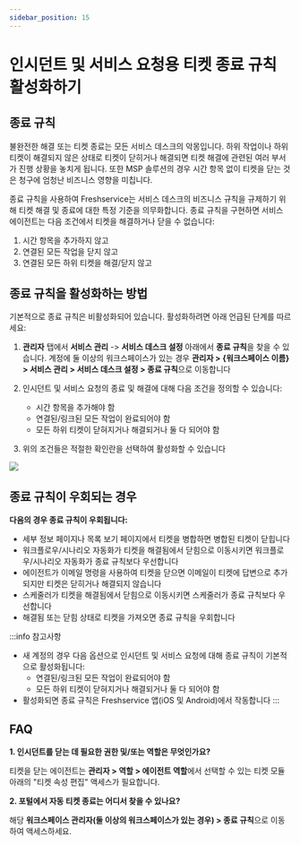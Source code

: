 ```yaml
---
sidebar_position: 15
---
```


# 인시던트 및 서비스 요청용 티켓 종료 규칙 활성화하기

## 종료 규칙

불완전한 해결 또는 티켓 종료는 모든 서비스 데스크의 악몽입니다. 하위 작업이나 하위 티켓이 해결되지 않은 상태로 티켓이 닫히거나 해결되면 티켓 해결에 관련된 여러 부서가 진행 상황을 놓치게 됩니다. 또한 MSP 솔루션의 경우 시간 항목 없이 티켓을 닫는 것은 청구에 엄청난 비즈니스 영향을 미칩니다.

종료 규칙을 사용하여 Freshservice는 서비스 데스크의 비즈니스 규칙을 규제하기 위해 티켓 해결 및 종료에 대한 특정 기준을 의무화합니다. 종료 규칙을 구현하면 서비스 에이전트는 다음 조건에서 티켓을 해결하거나 닫을 수 없습니다:

1. 시간 항목을 추가하지 않고
2. 연결된 모든 작업을 닫지 않고
3. 연결된 모든 하위 티켓을 해결/닫지 않고

## 종료 규칙을 활성화하는 방법

기본적으로 종료 규칙은 비활성화되어 있습니다. 활성화하려면 아래 언급된 단계를 따르세요:

1. **관리자** 탭에서 **서비스 관리** -> **서비스 데스크 설정** 아래에서 **종료 규칙**을 찾을 수 있습니다. 계정에 둘 이상의 워크스페이스가 있는 경우 **관리자 > &#123;워크스페이스 이름&#125; > 서비스 관리 > 서비스 데스크 설정 > 종료 규칙**으로 이동합니다

2. 인시던트 및 서비스 요청의 종료 및 해결에 대해 다음 조건을 정의할 수 있습니다:
   - 시간 항목을 추가해야 함
   - 연결된/링크된 모든 작업이 완료되어야 함
   - 모든 하위 티켓이 닫혀지거나 해결되거나 둘 다 되어야 함

3. 위의 조건들은 적절한 확인란을 선택하여 활성화할 수 있습니다

<img src="https://s3.amazonaws.com/cdn.freshdesk.com/data/helpdesk/attachments/production/50000363518/original/f9kU5OLqcnC7_oSV719rOGJo8NJJf4N2dw.gif?1572955380"  />

## 종료 규칙이 우회되는 경우

**다음의 경우 종료 규칙이 우회됩니다:**

- 세부 정보 페이지나 목록 보기 페이지에서 티켓을 병합하면 병합된 티켓이 닫힙니다
- 워크플로우/시나리오 자동화가 티켓을 해결됨에서 닫힘으로 이동시키면 워크플로우/시나리오 자동화가 종료 규칙보다 우선합니다
- 에이전트가 이메일 명령을 사용하여 티켓을 닫으면 이메일이 티켓에 답변으로 추가되지만 티켓은 닫히거나 해결되지 않습니다
- 스케줄러가 티켓을 해결됨에서 닫힘으로 이동시키면 스케줄러가 종료 규칙보다 우선합니다
- 해결됨 또는 닫힘 상태로 티켓을 가져오면 종료 규칙을 우회합니다

:::info 참고사항
- 새 계정의 경우 다음 옵션으로 인시던트 및 서비스 요청에 대해 종료 규칙이 기본적으로 활성화됩니다:
  - 연결된/링크된 모든 작업이 완료되어야 함
  - 모든 하위 티켓이 닫혀지거나 해결되거나 둘 다 되어야 함
- 활성화되면 종료 규칙은 Freshservice 앱(iOS 및 Android)에서 작동합니다
:::

## FAQ

**1. 인시던트를 닫는 데 필요한 권한 및/또는 역할은 무엇인가요?**

티켓을 닫는 에이전트는 **관리자 > 역할 > 에이전트 역할**에서 선택할 수 있는 티켓 모듈 아래의 "티켓 속성 편집" 액세스가 필요합니다.

**2. 포털에서 자동 티켓 종료는 어디서 찾을 수 있나요?**

해당 **워크스페이스 관리자(둘 이상의 워크스페이스가 있는 경우) > 종료 규칙**으로 이동하여 액세스하세요.